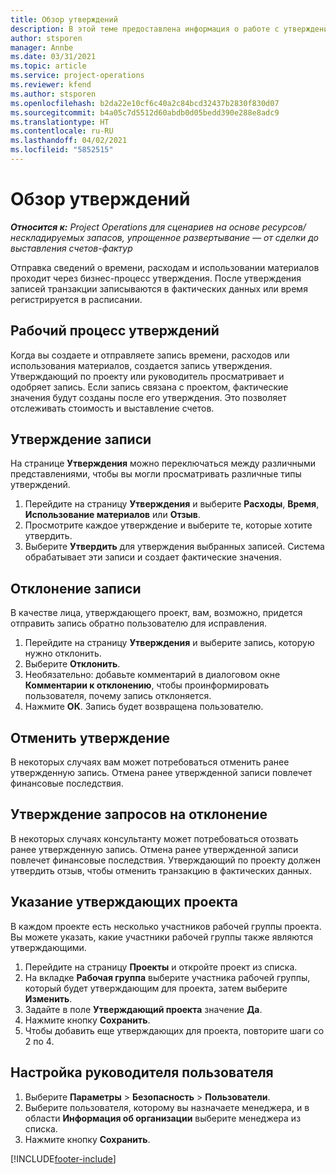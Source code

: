 ```yaml
---
title: Обзор утверждений
description: В этой теме предоставлена информация о работе с утверждениями в Project Operations.
author: stsporen
manager: Annbe
ms.date: 03/31/2021
ms.topic: article
ms.service: project-operations
ms.reviewer: kfend
ms.author: stsporen
ms.openlocfilehash: b2da22e10cf6c40a2c84bcd32437b2830f830d07
ms.sourcegitcommit: b4a05c7d5512d60abdb0d05bedd390e288e8adc9
ms.translationtype: HT
ms.contentlocale: ru-RU
ms.lasthandoff: 04/02/2021
ms.locfileid: "5852515"
---
```

# <a name="approvals-overview"></a>Обзор утверждений

_**Относится к:** Project Operations для сценариев на основе ресурсов/нескладируемых запасов, упрощенное развертывание — от сделки до выставления счетов-фактур_

Отправка сведений о времени, расходам и использовании материалов проходит через бизнес-процесс утверждения. После утверждения записей транзакции записываются в фактических данных или время регистрируется в расписании.

## <a name="approvals-workflow"></a>Рабочий процесс утверждений
Когда вы создаете и отправляете запись времени, расходов или использования материалов, создается запись утверждения. Утверждающий по проекту или руководитель просматривает и одобряет запись. Если запись связана с проектом, фактические значения будут созданы после его утверждения. Это позволяет отслеживать стоимость и выставление счетов.

## <a name="approve-an-entry"></a>Утверждение записи
На странице **Утверждения** можно переключаться между различными представлениями, чтобы вы могли просматривать различные типы утверждений.
  
1. Перейдите на страницу **Утверждения** и выберите **Расходы**, **Время**, **Использование материалов** или **Отзыв**.
2. Просмотрите каждое утверждение и выберите те, которые хотите утвердить.
3. Выберите **Утвердить** для утверждения выбранных записей.
Система обрабатывает эти записи и создает фактические значения.

## <a name="reject-an-entry"></a>Отклонение записи
В качестве лица, утверждающего проект, вам, возможно, придется отправить запись обратно пользователю для исправления.
  
1. Перейдите на страницу **Утверждения** и выберите запись, которую нужно отклонить. 
2. Выберите **Отклонить**.
3. Необязательно: добавьте комментарий в диалоговом окне **Комментарии к отклонению**, чтобы проинформировать пользователя, почему запись отклоняется.
4. Нажмите **ОК**. Запись будет возвращена пользователю.
  
## <a name="cancel-approval"></a>Отменить утверждение
В некоторых случаях вам может потребоваться отменить ранее утвержденную запись. Отмена ранее утвержденной записи повлечет финансовые последствия. 

## <a name="approving-recall-requests"></a>Утверждение запросов на отклонение
В некоторых случаях консультанту может потребоваться отозвать ранее утвержденную запись. Отмена ранее утвержденной записи повлечет финансовые последствия. Утверждающий по проекту должен утвердить отзыв, чтобы отменить транзакцию в фактических данных.

## <a name="specify-project-approvers"></a>Указание утверждающих проекта
В каждом проекте есть несколько участников рабочей группы проекта. Вы можете указать, какие участники рабочей группы также являются утверждающими.

1. Перейдите на страницу **Проекты** и откройте проект из списка.
2. На вкладке **Рабочая группа** выберите участника рабочей группы, который будет утверждающим для проекта, затем выберите **Изменить**.
3. Задайте в поле **Утверждающий проекта** значение **Да**.
4. Нажмите кнопку **Сохранить**.
5. Чтобы добавить еще утверждающих для проекта, повторите шаги со 2 по 4.

## <a name="configure-the-users-manager"></a>Настройка руководителя пользователя

1. Выберите **Параметры** > **Безопасность** > **Пользователи**.
2. Выберите пользователя, которому вы назначаете менеджера, и в области **Информация об организации** выберите менеджера из списка. 
3. Нажмите кнопку **Сохранить**.




[!INCLUDE[footer-include](../includes/footer-banner.md)]
